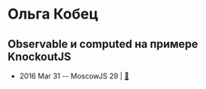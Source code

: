 # Ольга Кобец

## Observable и computed на примере KnockoutJS
- 2016 Mar 31 -- MoscowJS 29  | [:notebook:](https://www.slideshare.net/moscowjs/observable-computed-knockoutjs-moscowjs-29)  
